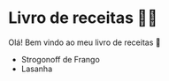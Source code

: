 # Livro de receitas :man_cook:

Olá! Bem vindo ao meu livro de receitas :wave:

* Strogonoff de Frango
* Lasanha